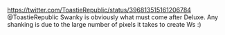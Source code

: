 https://twitter.com/ToastieRepublic/status/396813515161206784 @ToastieRepublic Swanky is obviously what must come after Deluxe. Any shanking is due to the large number of pixels it takes to create Ws :)